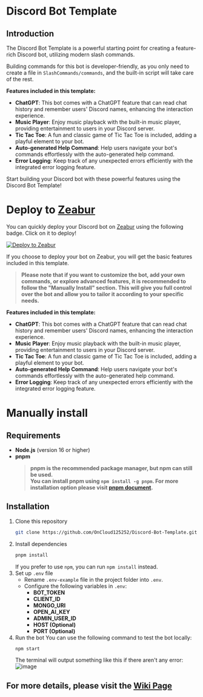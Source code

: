 # Discord Bot Template

## Introduction
The Discord Bot Template is a powerful starting point for creating a feature-rich Discord bot, utilizing modern slash commands.  

Building commands for this bot is developer-friendly, as you only need to create a file in `SlashCommands/commands`, and the built-in script will take care of the rest.

**Features included in this template:**
- **ChatGPT**: This bot comes with a ChatGPT feature that can read chat history and remember users' Discord names, enhancing the interaction experience.
- **Music Player**: Enjoy music playback with the built-in music player, providing entertainment to users in your Discord server.
- **Tic Tac Toe**: A fun and classic game of Tic Tac Toe is included, adding a playful element to your bot.
- **Auto-generated Help Command**: Help users navigate your bot's commands effortlessly with the auto-generated help command.
- **Error Logging**: Keep track of any unexpected errors efficiently with the integrated error logging feature.

Start building your Discord bot with these powerful features using the Discord Bot Template!

# Deploy to [Zeabur](https://zeabur.com/)
You can quickly deploy your Discord bot on [Zeabur](https://zeabur.com/) using the following badge. Click on it to deploy!  

[![Deploy to Zeabur](https://zeabur.com/button.svg)](https://zeabur.com/templates/SKHTZA?referralCode=OnCloud125252)

If you choose to deploy your bot on Zeabur, you will get the basic features included in this template.  
> **Please note that if you want to customize the bot, add your own commands, or explore advanced features, it is recommended to follow the "Manually Install" section. This will give you full control over the bot and allow you to tailor it according to your specific needs.**

**Features included in this template:**
- **ChatGPT**: This bot comes with a ChatGPT feature that can read chat history and remember users' Discord names, enhancing the interaction experience.
- **Music Player**: Enjoy music playback with the built-in music player, providing entertainment to users in your Discord server.
- **Tic Tac Toe**: A fun and classic game of Tic Tac Toe is included, adding a playful element to your bot.
- **Auto-generated Help Command**: Help users navigate your bot's commands effortlessly with the auto-generated help command.
- **Error Logging**: Keep track of any unexpected errors efficiently with the integrated error logging feature.

# Manually install
## Requirements
- **Node.js** (version 16 or higher)
- **pnpm**  
    > **pnpm is the recommended package manager, but npm can still be used.**  
    > **You can install pnpm using `npm install -g pnpm`. For more installation option please visit [pnpm document](https://pnpm.io/installation).**

## Installation
1. Clone this repository
    ```bash
    git clone https://github.com/OnCloud125252/Discord-Bot-Template.git
    ```
2. Install dependencies
    ```bash
    pnpm install
    ```
    If you prefer to use `npm`, you can run `npm install` instead.
3. Set up `.env` file
    - Rename `.env-example` file in the project folder into `.env`.
    - Configure the following variables in `.env`:
        - **BOT_TOKEN**
        - **CLIENT_ID**
        - **MONGO_URI**
        - **OPEN_AI_KEY**
        - **ADMIN_USER_ID**
        - **HOST (Optional)**
        - **PORT (Optional)**
4. Run the bot
    You can use the following command to test the bot locally:
    ```bash
    npm start
    ```
    The terminal will output something like this if there aren't any error:  
    ![image](https://github.com/OnCloud125252/Discord-Bot-Template/assets/75195127/0745c434-97a4-4222-beda-22f654f9ec7d)

## For more details, please visit the [Wiki Page](https://github.com/OnCloud125252/Discord-Bot-Template/wiki/)
